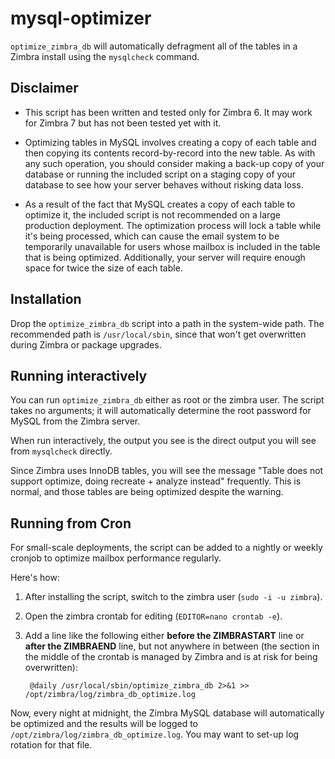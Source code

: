 # mysql-optimizer
`optimize_zimbra_db` will automatically defragment all of the tables in a
Zimbra install using the `mysqlcheck` command.

## Disclaimer
- This script has been written and tested only for Zimbra 6. It may work for
  Zimbra 7 but has not been tested yet with it.

- Optimizing tables in MySQL involves creating a copy of each table and then
  copying its contents record-by-record into the new table. As with any such
  operation, you should consider making a back-up copy of your database or
  running the included script on a staging copy of your database to see how
  your server behaves without risking data loss.

- As a result of the fact that MySQL creates a copy of each table to optimize
  it, the included script is not recommended on a large production deployment.
  The optimization process will lock a table while it's being processed, which
  can cause the email system to be temporarily unavailable for users whose
  mailbox is included in the table that is being optimized. Additionally,
  your server will require enough space for twice the size of each table.

## Installation
Drop the `optimize_zimbra_db` script into a path in the system-wide path.
The recommended path is `/usr/local/sbin`, since that won't get overwritten
during Zimbra or package upgrades.

## Running interactively
You can run `optimize_zimbra_db` either as root or the zimbra user. The script
takes no arguments; it will automatically determine the root password for MySQL
from the Zimbra server.

When run interactively, the output you see is the direct output you will see
from `mysqlcheck` directly.

Since Zimbra uses InnoDB tables, you will see the message
"Table does not support optimize, doing recreate + analyze instead" frequently.
This is normal, and those tables are being optimized despite the warning.

## Running from Cron
For small-scale deployments, the script can be added to a nightly or weekly
cronjob to optimize mailbox performance regularly.

Here's how:

1. After installing the script, switch to the zimbra user
(`sudo -i -u zimbra`).

2. Open the zimbra crontab for editing (`EDITOR=nano crontab -e`).

3. Add a line like the following either **before the ZIMBRASTART** line or
   **after the ZIMBRAEND** line, but not anywhere in between (the section in
   the middle of the crontab is managed by Zimbra and is at risk for being
   overwritten):

        @daily /usr/local/sbin/optimize_zimbra_db 2>&1 >> /opt/zimbra/log/zimbra_db_optimize.log

Now, every night at midnight, the Zimbra MySQL database will automatically be
optimized and the results will be logged to
`/opt/zimbra/log/zimbra_db_optimize.log`. You may want to set-up log rotation
for that file.
